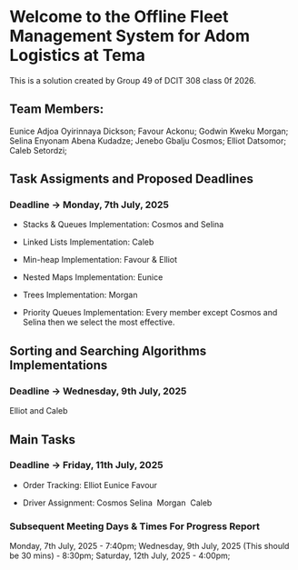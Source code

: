 # Welcome to the Offline Fleet Management System for Adom Logistics at Tema
This is a solution created by Group 49 of DCIT 308 class 0f 2026.

## Team Members:
Eunice Adjoa Oyirinnaya Dickson;
Favour Ackonu;
Godwin Kweku Morgan;
Selina Enyonam Abena Kudadze; 
Jenebo Gbalju Cosmos;
Elliot Datsomor;
Caleb Setordzi;

## Task Assigments and Proposed Deadlines
### Deadline -> Monday, 7th July, 2025
- Stacks & Queues Implementation:
 Cosmos and Selina

- Linked Lists Implementation:
 Caleb

- Min-heap Implementation:
 Favour & Elliot

- Nested Maps Implementation:
 Eunice

- Trees Implementation:
 Morgan

- Priority Queues Implementation:
 Every member except Cosmos and Selina then we select the most effective.

## Sorting and Searching Algorithms Implementations
### Deadline -> Wednesday, 9th July, 2025
 Elliot and Caleb

## Main Tasks
### Deadline -> Friday, 11th July, 2025
- Order Tracking:
 Elliot
 Eunice
 Favour

- Driver Assignment:
 Cosmos
 Selina
 Morgan
 Caleb



### Subsequent Meeting Days & Times For Progress Report
Monday,  7th July, 2025 - 7:40pm;
Wednesday,  9th July, 2025 (This should be 30 mins) - 8:30pm;
Saturday,  12th July, 2025 - 4:00pm;


